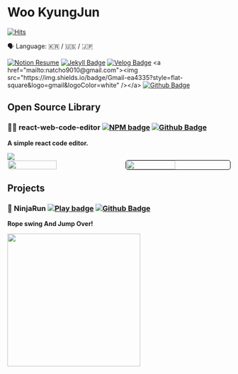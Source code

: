 # Woo KyungJun

[![Hits](https://hits.seeyoufarm.com/api/count/incr/badge.svg?url=https%3A%2F%2Fgithub.com%2FJay-WKJun&count_bg=%2379C83D&title_bg=%23555555&icon=&icon_color=%23E7E7E7&title=hits&edge_flat=false)](https://hits.seeyoufarm.com)

<span>🗣 Language: 🇰🇷 / 🇺🇸 / 🇯🇵</span>

<div align="left">

[![Notion Resume](https://img.shields.io/badge/Resume-000000?style=flat-square&logo=notion&logoColor=white)](https://expensive-ruby-73c.notion.site/Tool-maker-76c60dc639da4c0294d2a23f47476af7) [![Jekyll Badge](https://img.shields.io/badge/Blog-cc0000?style=flat-square&logo=jekyll&logoColor=white)](https://jay-wkjun.github.io/) [![Velog Badge](https://img.shields.io/badge/Velog-20C997?style=flat-square&logo=velog&logoColor=white)]([https://medium.com/@Lucky.Jun](https://velog.io/@lucky-jun)) <a href="mailto:natcho9010@gmail.com"><img src="https://img.shields.io/badge/Gmail-ea4335?style=flat-square&logo=gmail&logoColor=white" /></a> [![Github Badge](https://img.shields.io/badge/Github-181717?style=flat-square&logo=github&logoColor=white)](https://github.com/Jay-WKJun)
  
</div>

## Open Source Library

### 👩‍💻 react-web-code-editor [![NPM badge](https://img.shields.io/badge/Npm-CB3837?style=flat-square&logo=npm&logoColor=white)](https://www.npmjs.com/package/react-web-code-editor) [![Github Badge](https://img.shields.io/badge/Github-181717?style=flat-square&logo=github&logoColor=white)](https://github.com/Jay-WKJun/react-web-code-editor)

**A simple react code editor.**

<img src="https://img.shields.io/npm/dt/react-web-code-editor?logo=react&style=plastic" />

<div style="display: flex; justify-content: space-between;">
  <img src="https://user-images.githubusercontent.com/40374023/193049050-c486b817-cc74-4794-816c-3c48aef6428b.gif" style="width: 47%; border: 1px solid white; border-radius: 5px; box-sizing: border-box;"/>
  <img src="https://user-images.githubusercontent.com/40374023/193049147-372b3b48-0dbe-4643-9da2-abdf0e17b3db.gif" style="width: 47%; border: 1px solid black; border-radius: 5px; box-sizing: border-box;"/>
</div>

## Projects

### 👹 NinjaRun [![Play badge](https://img.shields.io/badge/Play-00C7B7?style=flat-square&logo=netlify&logoColor=white)](https://www.ninjarun.fun/) [![Github Badge](https://img.shields.io/badge/Github-181717?style=flat-square&logo=github&logoColor=white)](https://github.com/Jay-WKJun/react-web-code-editor)

**Rope swing And Jump Over!**

<img src=./ninjarun_maindemo.gif style="width: 300px" />
